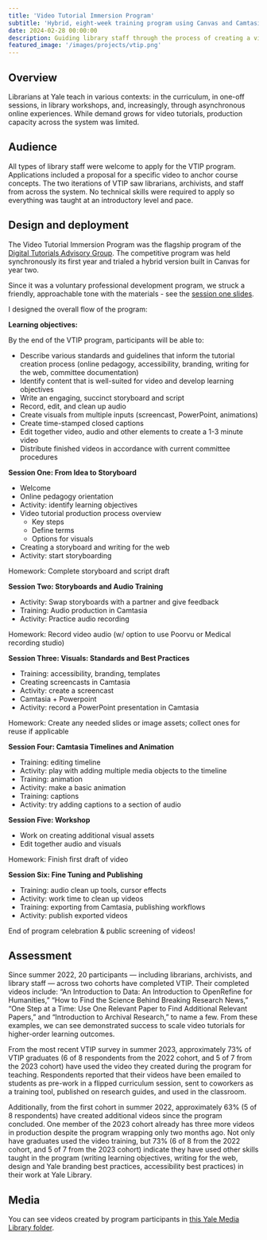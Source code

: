 ```yaml
---
title: 'Video Tutorial Immersion Program'
subtitle: 'Hybrid, eight-week training program using Canvas and Camtasia' 
date: 2024-02-28 00:00:00
description: Guiding library staff through the process of creating a video tutorial. 
featured_image: '/images/projects/vtip.png'
---
```


## Overview
Librarians at Yale teach in various contexts: in the curriculum, in one-off sessions, in library workshops, and, increasingly, through asynchronous online experiences. While demand grows for video tutorials, production capacity across the system was limited. 

## Audience
All types of library staff were welcome to apply for the VTIP program. Applications included a proposal for a specific video to anchor course concepts. The two iterations of VTIP saw librarians, archivists, and staff from across the system. No technical skills were required to apply so everything was taught at an introductory level and pace.

## Design and deployment

The Video Tutorial Immersion Program was the flagship program of the [Digital Tutorials Advisory Group](https://guides.library.yale.edu/DTAG/home). The competitive program was held synchronously its first year and trialed a hybrid version built in Canvas for year two. 

Since it was a voluntary professional development program, we struck a friendly, approachable tone with the materials - see the [session one slides](https://guides.library.yale.edu/ld.php?content_id=67372795). 

I designed the overall flow of the program: 

**Learning objectives:**

By the end of the VTIP program, participants will be able to:
- Describe various standards and guidelines that inform the tutorial creation process (online pedagogy, accessibility, branding, writing for the web, committee documentation)
- Identify content that is well-suited for video and develop learning objectives
- Write an engaging, succinct storyboard and script
- Record, edit, and clean up audio
- Create visuals from multiple inputs (screencast, PowerPoint, animations)
- Create time-stamped closed captions
- Edit together video, audio and other elements to create a 1-3 minute video
- Distribute finished videos in accordance with current committee procedures

**Session One: From Idea to Storyboard** 
- Welcome
- Online pedagogy orientation
- Activity: identify learning objectives
- Video tutorial production process overview
    - Key steps
    - Define terms
    - Options for visuals
- Creating a storyboard and writing for the web
- Activity: start storyboarding

Homework: Complete storyboard and script draft

**Session Two: Storyboards and Audio Training**
- Activity: Swap storyboards with a partner and give feedback
- Training: Audio production in Camtasia
- Activity: Practice audio recording

Homework: Record video audio (w/ option to use Poorvu or Medical recording studio)

**Session Three: Visuals: Standards and Best Practices**
- Training: accessibility, branding, templates
- Creating screencasts in Camtasia
- Activity: create a screencast
- Camtasia + Powerpoint
- Activity: record a PowerPoint presentation in Camtasia

Homework: Create any needed slides or image assets; collect ones for reuse if applicable

**Session Four: Camtasia Timelines and Animation**
- Training: editing timeline
- Activity: play with adding multiple media objects to the timeline
- Training: animation
- Activity: make a basic animation
- Training: captions
- Activity: try adding captions to a section of audio

**Session Five: Workshop**
- Work on creating additional visual assets
- Edit together audio and visuals

Homework: Finish first draft of video

**Session Six: Fine Tuning and Publishing**
- Training: audio clean up tools, cursor effects
- Activity: work time to clean up videos
- Training: exporting from Camtasia, publishing workflows
- Activity: publish exported videos

End of program celebration & public screening of videos! 

## Assessment

Since summer 2022, 20 participants — including librarians, archivists, and library staff — across two cohorts have completed VTIP. Their completed videos include: “An Introduction to Data: An Introduction to OpenRefine for Humanities,” “How to Find the Science Behind Breaking Research News,” “One Step at a Time: Use One Relevant Paper to Find Additional Relevant Papers,” and “Introduction to Archival Research,” to name a few. From these examples, we can see demonstrated success to scale video tutorials for higher-order learning outcomes.

From the most recent VTIP survey in summer 2023, approximately 73% of VTIP graduates (6 of 8 respondents from the 2022 cohort, and 5 of 7 from the 2023 cohort) have used the video they created during the program for teaching. Respondents reported that their videos have been emailed to students as pre-work in a flipped curriculum session, sent to coworkers as a training tool, published on research guides, and used in the classroom.

Additionally, from the first cohort in summer 2022, approximately 63% (5 of 8 respondents) have created additional videos since the program concluded. One member of the 2023 cohort already has three more videos in production despite the program wrapping only two months ago. Not only have graduates used the video training, but 73% (6 of 8 from the 2022 cohort, and 5 of 7 from the 2023 cohort) indicate they have used other skills taught in the program (writing learning objectives, writing for the web, design and Yale branding best practices, accessibility best practices) in their work at Yale Library.

## Media

You can see videos created by program participants in [this Yale Media Library folder](https://yale.hosted.panopto.com/Panopto/Pages/Sessions/List.aspx?folderID=1920d2c5-c8f0-46b4-9c95-aefb0115b735).
 
